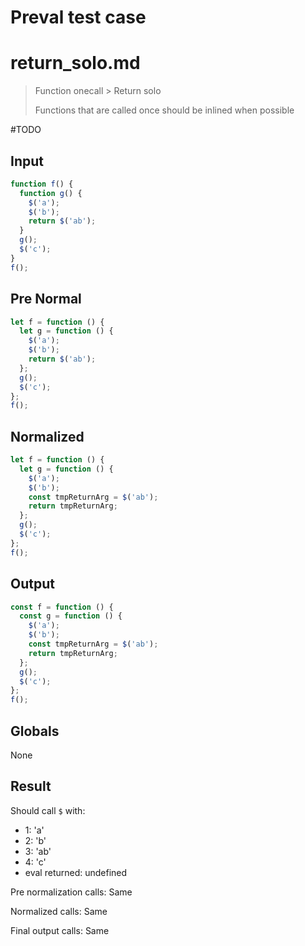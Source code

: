 # Preval test case

# return_solo.md

> Function onecall > Return solo
>
> Functions that are called once should be inlined when possible

#TODO

## Input

`````js filename=intro
function f() {
  function g() {
    $('a');
    $('b');
    return $('ab');
  }
  g();
  $('c');
}
f();
`````

## Pre Normal

`````js filename=intro
let f = function () {
  let g = function () {
    $('a');
    $('b');
    return $('ab');
  };
  g();
  $('c');
};
f();
`````

## Normalized

`````js filename=intro
let f = function () {
  let g = function () {
    $('a');
    $('b');
    const tmpReturnArg = $('ab');
    return tmpReturnArg;
  };
  g();
  $('c');
};
f();
`````

## Output

`````js filename=intro
const f = function () {
  const g = function () {
    $('a');
    $('b');
    const tmpReturnArg = $('ab');
    return tmpReturnArg;
  };
  g();
  $('c');
};
f();
`````

## Globals

None

## Result

Should call `$` with:
 - 1: 'a'
 - 2: 'b'
 - 3: 'ab'
 - 4: 'c'
 - eval returned: undefined

Pre normalization calls: Same

Normalized calls: Same

Final output calls: Same
